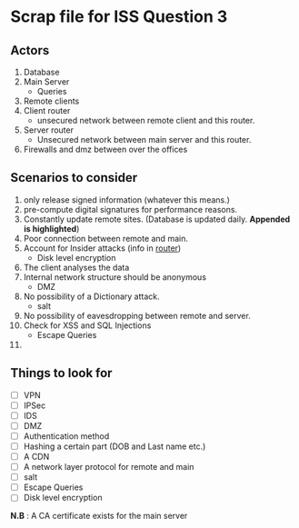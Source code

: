 # Scrap file for ISS Question 3


## Actors
  1.  Database
  2.    Main Server
        -    Queries
  3.  Remote clients
  2.  Client router
        -   unsecured network between remote client and this router.
  3.  Server router
       - Unsecured network between main server and this router.
  4.  Firewalls and dmz between over the offices
## Scenarios to consider
   1.   only release signed information (whatever this means.)
   1.   pre-compute digital signatures for performance reasons.
   2.   Constantly update remote sites. (Database is updated daily. **Appended is highlighted**)
   1.   Poor connection between remote and main.
   2.   Account for Insider attacks (info in [router](#Actors))
         - Disk level encryption
   1.   The client analyses the data
   7.   Internal network structure should be anonymous
        - DMZ
   8.   No possibility of a Dictionary attack.
        - salt
   9.   No possibility of eavesdropping between remote and server.
   10.  Check for XSS and SQL Injections
         -   Escape Queries
   11.  

## Things to look for
- [ ] VPN
- [ ] IPSec
- [ ] IDS
- [ ] DMZ 
- [ ] Authentication method
- [ ] Hashing a certain part (DOB and Last name etc.)
- [ ] A CDN
- [ ] A network layer protocol for remote and main
- [ ] salt
- [ ] Escape Queries
- [ ] Disk level encryption

**N.B** : A CA certificate exists for the main server
